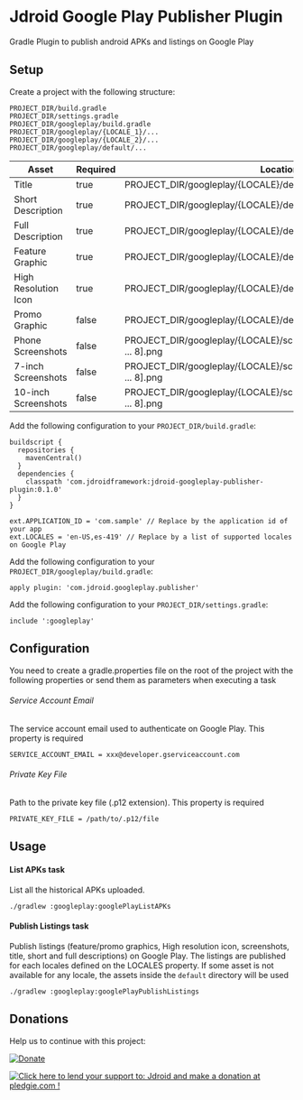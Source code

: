 # Jdroid Google Play Publisher Plugin
Gradle Plugin to publish android APKs and listings on Google Play

## Setup

Create a project with the following structure:

    PROJECT_DIR/build.gradle
    PROJECT_DIR/settings.gradle
    PROJECT_DIR/googleplay/build.gradle
    PROJECT_DIR/googleplay/{LOCALE_1}/...
    PROJECT_DIR/googleplay/{LOCALE_2}/...
    PROJECT_DIR/googleplay/default/...
    
|Asset                |Required|Location                                                                     |
| ------------------- | ------ | ----------------------------------------------------------------------------|
|Title                |true    |PROJECT_DIR/googleplay/{LOCALE}/details/title.txt                            |
|Short Description    |true    |PROJECT_DIR/googleplay/{LOCALE}/details/shortDescription.txt                 |
|Full Description     |true    |PROJECT_DIR/googleplay/{LOCALE}/details/fullDescription.txt                  |
|Feature Graphic      |true    |PROJECT_DIR/googleplay/{LOCALE}/details/featureGraphic.png                   |
|High Resolution Icon |true    |PROJECT_DIR/googleplay/{LOCALE}/details/highResolutionIcon.png               |
|Promo Graphic        |false   |PROJECT_DIR/googleplay/{LOCALE}/details/promoGraphic.png                     |
|Phone Screenshots    |false   |PROJECT_DIR/googleplay/{LOCALE}/screenshots/phone/screenshot[1 ... 8].png    |
|7-inch Screenshots   |false   |PROJECT_DIR/googleplay/{LOCALE}/screenshots/tablet7/screenshot[1 ... 8].png  |
|10-inch Screenshots  |false   |PROJECT_DIR/googleplay/{LOCALE}/screenshots/tablet10/screenshot[1 ... 8].png |


Add the following configuration to your `PROJECT_DIR/build.gradle`:

    buildscript {
      repositories {
        mavenCentral()
      }
      dependencies {
        classpath 'com.jdroidframework:jdroid-googleplay-publisher-plugin:0.1.0'
      }
    }
    
    ext.APPLICATION_ID = 'com.sample' // Replace by the application id of your app
    ext.LOCALES = 'en-US,es-419' // Replace by a list of supported locales on Google Play
    
Add the following configuration to your `PROJECT_DIR/googleplay/build.gradle`:

    apply plugin: 'com.jdroid.googleplay.publisher'
    
Add the following configuration to your `PROJECT_DIR/settings.gradle`:
    
    include ':googleplay'


## Configuration

You need to create a gradle.properties file on the root of the project with the following properties or send them as parameters when executing a task

###### Service Account Email

The service account email used to authenticate on Google Play. This property is required

    SERVICE_ACCOUNT_EMAIL = xxx@developer.gserviceaccount.com
    
###### Private Key File

Path to the private key file (.p12 extension). This property is required
    
    PRIVATE_KEY_FILE = /path/to/.p12/file

## Usage

#### List APKs task

List all the historical APKs uploaded.

    ./gradlew :googleplay:googlePlayListAPKs
    
#### Publish Listings task

Publish listings (feature/promo graphics, High resolution icon, screenshots, title, short and full descriptions) on Google Play. The listings are published for each locales defined on the LOCALES property. If some asset is not available for any locale, the assets inside the `default` directory will be used

    ./gradlew :googleplay:googlePlayPublishListings

## Donations
Help us to continue with this project:

[![Donate](https://www.paypalobjects.com/en_US/i/btn/btn_donate_LG.gif)](https://www.paypal.com/cgi-bin/webscr?cmd=_s-xclick&hosted_button_id=2UEBTRTSCYA9L)

<a href='https://pledgie.com/campaigns/30030'><img alt='Click here to lend your support to: Jdroid and make a donation at pledgie.com !' src='https://pledgie.com/campaigns/30030.png?skin_name=chrome' border='0' ></a>

